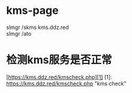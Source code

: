 # kms-page
slmgr /skms kms.ddz.red</br>
slmgr /ato</br>
# 检测kms服务是否正常
[https://kms.ddz.red/kmscheck.php][1]
[1]: https://kms.ddz.red/kmscheck.php "kms check"

